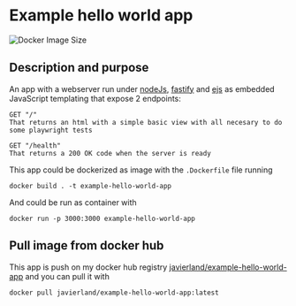 # Example hello world app
![Docker Image Size](https://img.shields.io/docker/image-size/javierland/example-hello-world-app)

## Description and purpose
An app with a webserver run under [nodeJs](https://nodejs.org/en), [fastify](https://fastify.dev/) and 
[ejs](https://ejs.co/) as embedded JavaScript templating that expose 2 endpoints:

```
GET "/" 
That returns an html with a simple basic view with all necesary to do some playwright tests
```

```
GET "/health" 
That returns a 200 OK code when the server is ready
```

This app could be dockerized as image with the `.Dockerfile` file running
```
docker build . -t example-hello-world-app 
```

And could be run as container with
```
docker run -p 3000:3000 example-hello-world-app
```

## Pull image from docker hub
This app is push on my docker hub registry 
[javierland/example-hello-world-app](https://hub.docker.com/repository/docker/javierland/example-hello-world-app) and 
you can pull it with

```
docker pull javierland/example-hello-world-app:latest
```
